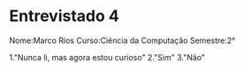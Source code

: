 ﻿# Entrevistado 4

Nome:Marco Rios
Curso:Ciência da Computação
Semestre:2°

1."Nunca li, mas agora estou curioso"
2."Sim"
3."Não"